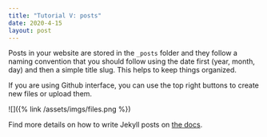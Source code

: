```yaml
---
title: "Tutorial V: posts"
date: 2020-4-15
layout: post
---
```


Posts in your website are stored in the `_posts` folder and they follow a naming convention that you should follow using the date first (year, month, day) and then a simple title slug. This helps to keep things organized.

If you are using Github interface, you can use the top right buttons to create new files or upload them.

![]({% link /assets/imgs/files.png %})

Find more details on how to write Jekyll posts on [the docs](https://jekyllrb.com/docs/posts/).
